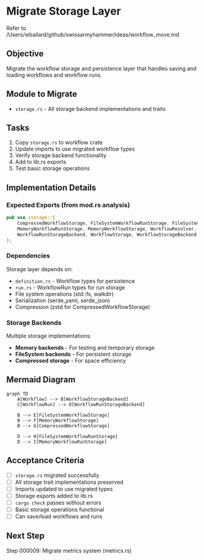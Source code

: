 # Migrate Storage Layer

Refer to /Users/wballard/github/swissarmyhammer/ideas/workflow_move.md

## Objective  
Migrate the workflow storage and persistence layer that handles saving and loading workflows and workflow runs.

## Module to Migrate
- `storage.rs` - All storage backend implementations and traits

## Tasks
1. Copy `storage.rs` to workflow crate
2. Update imports to use migrated workflow types
3. Verify storage backend functionality  
4. Add to lib.rs exports
5. Test basic storage operations

## Implementation Details

### Expected Exports (from mod.rs analysis)
```rust
pub use storage::{
    CompressedWorkflowStorage, FileSystemWorkflowRunStorage, FileSystemWorkflowStorage,
    MemoryWorkflowRunStorage, MemoryWorkflowStorage, WorkflowResolver, 
    WorkflowRunStorageBackend, WorkflowStorage, WorkflowStorageBackend,
};
```

### Dependencies
Storage layer depends on:
- `definition.rs` - Workflow types for persistence
- `run.rs` - WorkflowRun types for run storage
- File system operations (std::fs, walkdir)
- Serialization (serde_yaml, serde_json)
- Compression (zstd for CompressedWorkflowStorage)

### Storage Backends
Multiple storage implementations:
- **Memory backends** - For testing and temporary storage
- **FileSystem backends** - For persistent storage
- **Compressed storage** - For space efficiency

## Mermaid Diagram
```mermaid
graph TD
    A[Workflow] --> B[WorkflowStorageBackend]
    C[WorkflowRun] --> D[WorkflowRunStorageBackend]
    
    B --> E[FileSystemWorkflowStorage]
    B --> F[MemoryWorkflowStorage]
    B --> G[CompressedWorkflowStorage]
    
    D --> H[FileSystemWorkflowRunStorage]
    D --> I[MemoryWorkflowRunStorage]
```

## Acceptance Criteria
- [ ] `storage.rs` migrated successfully
- [ ] All storage trait implementations preserved
- [ ] Imports updated to use migrated types
- [ ] Storage exports added to lib.rs
- [ ] `cargo check` passes without errors
- [ ] Basic storage operations functional
- [ ] Can save/load workflows and runs

## Next Step
Step 000009: Migrate metrics system (metrics.rs)